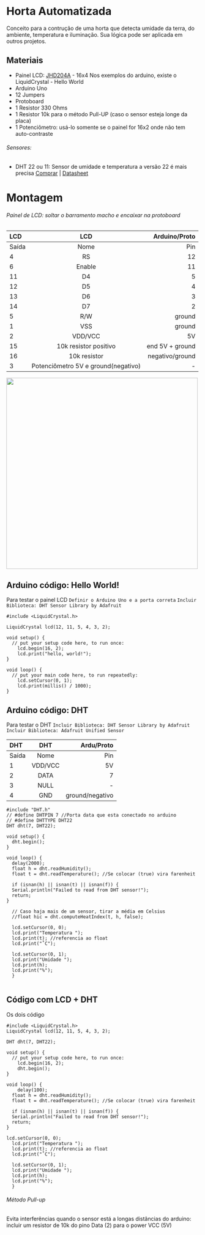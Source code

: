 # Horta Automatizada
Conceito para a contrução de uma horta que detecta umidade da terra, do ambiente, temperatura e iluminação. Sua lógica pode ser aplicada em outros projetos.

## Materiais
* Painel LCD: [JHD204A](http://www.alldatasheet.com/datasheet-pdf/pdf/276144/JHD/JHD204A.html) - 16x4
Nos exemplos do arduino, existe o LiquidCrystal - Hello World
* Arduino Uno
* 12 Jumpers
* Protoboard
* 1 Resistor 330 Ohms
* 1 Resistor 10k para o método Pull-UP (caso o sensor esteja longe da placa)
* 1 Potenciômetro: usá-lo somente se o painel for 16x2 onde não tem auto-contraste
###### Sensores:
* DHT 22 ou 11: Sensor de umidade e temperatura a versão 22 é mais precisa [Comprar](https://www.filipeflop.com/produto/sensor-de-umidade-e-temperatura-am2302-dht22/) | [Datasheet](https://www.sparkfun.com/datasheets/Sensors/Temperature/DHT22.pdf)

# Montagem
###### Painel de LCD: soltar o barramento macho e encaixar na protoboard
| LCD | LCD  |Arduino/Proto|
| :---|:---: |---:     |
|Saída| Nome | Pin     |
| 4 |  RS  |   12      |
| 6 |Enable|   11      |
| 11 |  D4  |    5     |
| 12 |  D5  |    4     |
| 13 |  D6  |    3     |
| 14 |  D7  |    2     |
| 5 |  R/W |  ground   |
| 1 |  VSS |  ground   |
| 2 | VDD/VCC | 5V     |
| 15 |10k resistor positivo |end 5V + ground|
| 16 |10k resistor| negativo/ground  |
| 3 | Potenciômetro 5V e ground(negativo) | - |

<img src="https://www.arduino.cc/en/uploads/Tutorial/LCD_Base_bb_Fritz.png" width="500"/>

## Arduino código: Hello World!
Para testar o painel LCD
`Definir o Arduino Uno e a porta correta`
`Incluir Biblioteca: DHT Sensor Library by Adafruit`

```
#include <LiquidCrystal.h>

LiquidCrystal lcd(12, 11, 5, 4, 3, 2);

void setup() {
  // put your setup code here, to run once:
    lcd.begin(16, 2);
    lcd.print("hello, world!");
}

void loop() {
  // put your main code here, to run repeatedly:
    lcd.setCursor(0, 1);
    lcd.print(millis() / 1000);
}
```

## Arduino código: DHT
Para testar o DHT
`Incluir Biblioteca: DHT Sensor Library by Adafruit`
`Incluir Biblioteca: Adafruit Unified Sensor`

| DHT | DHT  |Ardu/Proto|
| :---| :---:|  ---:   |
|Saída| Nome | Pin     |
| 1   |VDD/VCC| 5V     |
| 2   | DATA |  7      |
| 3   | NULL |   -     |
| 4   | GND  |ground/negativo|


```
#include "DHT.h"
// #define DHTPIN 7 //Porta data que esta conectado no arduino
// #define DHTTYPE DHT22
DHT dht(7, DHT22);

void setup() {
  dht.begin();
}

void loop() {
  delay(2000);
  float h = dht.readHumidity();
  float t = dht.readTemperature(); //Se colocar (true) vira farenheit
  
  if (isnan(h) || isnan(t) || isnan(f)) {
  Serial.println("Failed to read from DHT sensor!");
  return;
}

  // Caso haja mais de um sensor, tirar a média em Celsius
  //float hic = dht.computeHeatIndex(t, h, false);
  
  lcd.setCursor(0, 0);
  lcd.print("Temperatura ");
  lcd.print(t); //referencia ao float
  lcd.print("˚C");
  
  lcd.setCursor(0, 1);
  lcd.print("Umidade ");
  lcd.print(h);
  lcd.print("%");
  }
  
```

## Código com LCD + DHT
Os dois código
```
#include <LiquidCrystal.h>
LiquidCrystal lcd(12, 11, 5, 4, 3, 2);

DHT dht(7, DHT22);

void setup() {
  // put your setup code here, to run once:
    lcd.begin(16, 2);
    dht.begin();
}

void loop() {
    delay(100);
  float h = dht.readHumidity();
  float t = dht.readTemperature(); //Se colocar (true) vira farenheit
  
  if (isnan(h) || isnan(t) || isnan(f)) {
  Serial.println("Failed to read from DHT sensor!");
  return;
}

lcd.setCursor(0, 0);
  lcd.print("Temperatura ");
  lcd.print(t); //referencia ao float
  lcd.print("˚C");
  
  lcd.setCursor(0, 1);
  lcd.print("Umidade ");
  lcd.print(h);
  lcd.print("%");
  }
```
###### Método Pull-up
Evita interferências quando o sensor está a longas distâncias do arduino: incluir um resistor de 10k do pino Data (2) para o power VCC (5V)
